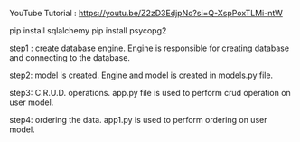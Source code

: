 YouTube Tutorial : https://youtu.be/Z2zD3EdjpNo?si=Q-XspPoxTLMi-ntW

pip install sqlalchemy
pip install psycopg2

step1 : create database engine.
Engine is responsible for creating database and connecting to the database.

step2: model is created.
Engine and model is created in models.py file.

step3: C.R.U.D. operations.
app.py file is used to perform crud operation on user model.

step4: ordering the data.
app1.py is used to perform ordering on user model.
